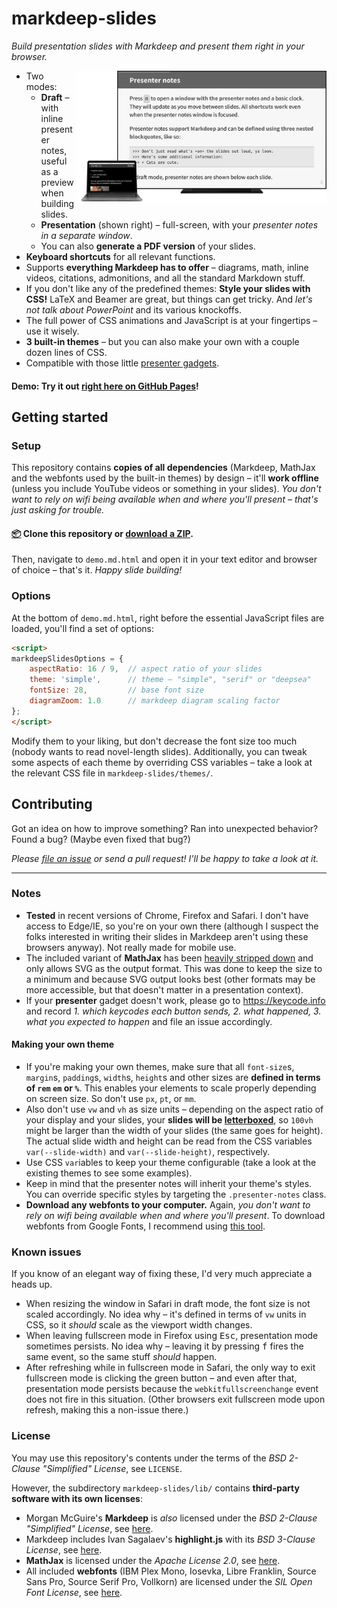 # markdeep-slides

*Build presentation slides with Markdeep and present them right in your browser.*

<img align="right" width="400" src="screenshot.jpg">

* Two modes:
    * **Draft** – with inline presenter notes, useful as a preview when building slides.
    * **Presentation** (shown right) – full-screen, with your *presenter notes in a separate window*.
    * You can also **generate a PDF version** of your slides.
* **Keyboard shortcuts** for all relevant functions.
* Supports **everything Markdeep has to offer** – diagrams, math, inline videos, citations, admonitions, and all the standard Markdown stuff.
* If you don't like any of the predefined themes: **Style your slides with CSS!** LaTeX and Beamer are great, but things can get tricky. And *let's not talk about PowerPoint* and its various knockoffs.
* The full power of CSS animations and JavaScript is at your fingertips – use it wisely.
* **3 built-in themes** – but you can also make your own with a couple dozen lines of CSS.
* Compatible with those little [presenter gadgets](https://www.amazon.com/Logitech-Wireless-Presenter-Presentation-Pointer/dp/B00B6MODOA/).


#### **Demo:** Try it out [right here on GitHub Pages](https://doersino.github.io/markdeep-slides/demo.md.html)!


## Getting started

### Setup

This repository contains **copies of all dependencies** (Markdeep, MathJax and the webfonts used by the built-in themes) by design – it'll **work offline** (unless you include YouTube videos or something in your slides). *You don't want to rely on wifi being available when and where you'll present – that's just asking for trouble.*

#### [📦](https://github.com/doersino/markdeep-slides/archive/master.zip) Clone this repository or [download a ZIP](https://github.com/doersino/markdeep-slides/archive/master.zip).

Then, navigate to `demo.md.html` and open it in your text editor and browser of choice – that's it. *Happy slide building!*


### Options

At the bottom of `demo.md.html`, right before the essential JavaScript files are loaded, you'll find a set of options:

```html
<script>
markdeepSlidesOptions = {
    aspectRatio: 16 / 9,  // aspect ratio of your slides
    theme: 'simple',      // theme – "simple", "serif" or "deepsea"
    fontSize: 28,         // base font size
    diagramZoom: 1.0      // markdeep diagram scaling factor
};
</script>
```

Modify them to your liking, but don't decrease the font size too much (nobody wants to read novel-length slides). Additionally, you can tweak some aspects of each theme by overriding CSS variables – take a look at the relevant CSS file in `markdeep-slides/themes/`.


## Contributing

Got an idea on how to improve something? Ran into unexpected behavior? Found a bug? (Maybe even fixed that bug?)

*Please [file an issue](https://github.com/doersino/markdeep-slides/issues) or send a pull request! I'll be happy to take a look at it.*


---


### Notes

* **Tested** in recent versions of Chrome, Firefox and Safari. I don't have access to Edge/IE, so you're on your own there (although I suspect the folks interested in writing their slides in Markdeep aren't using these browsers anyway). Not really made for mobile use.
* The included variant of **MathJax** has been [heavily stripped down](https://github.com/mathjax/MathJax-docs/wiki/Guide:-reducing-size-of-a-mathjax-installation/1814429ed1e97bfb7675c0fd400804baa9287249) and only allows SVG as the output format. This was done to keep the size to a minimum and because SVG output looks best (other formats may be more accessible, but that doesn't matter in a presentation context).
* If your **presenter** gadget doesn't work, please go to https://keycode.info and record *1. which keycodes each button sends, 2. what happened, 3. what you expected to happen* and file an issue accordingly.


#### Making your own theme

* If you're making your own themes, make sure that all `font-size`s, `margin`s, `padding`s, `width`s, `height`s and other sizes are **defined in terms of `rem` `em` or `%`**. This enables your elements to scale properly depending on screen size. So don't use `px`, `pt`, or `mm`.
* Also don't use `vw` and `vh` as size units – depending on the aspect ratio of your display and your slides, your **slides will be [letterboxed](https://en.wikipedia.org/wiki/Letterboxing_(filming))**, so `100vh` might be larger than the width of your slides (the same goes for height). The actual slide width and height can be read from the CSS variables `var(--slide-width)` and `var(--slide-height)`, respectively.
* Use CSS `var`iables to keep your theme configurable (take a look at the existing themes to see some examples).
* Keep in mind that the presenter notes will inherit your theme's styles. You can override specific styles by targeting the `.presenter-notes` class.
* **Download any webfonts to your computer.** Again, *you don't want to rely on wifi being available when and where you'll present*. To download webfonts from Google Fonts, I recommend using [this tool](https://google-webfonts-helper.herokuapp.com/fonts).


### Known issues

If you know of an elegant way of fixing these, I'd very much appreciate a heads up.

* When resizing the window in Safari in draft mode, the font size is not scaled accordingly. No idea why – it's defined in terms of `vw` units in CSS, so it *should* scale as the viewport width changes.
* When leaving fullscreen mode in Firefox using <kbd>Esc</kbd>, presentation mode sometimes persists. No idea why – leaving it by pressing <kbd>f</kbd> fires the same event, so the same stuff *should* happen.
* After refreshing while in fullscreen mode in Safari, the only way to exit fullscreen mode is clicking the green button – and even after that, presentation mode persists because the `webkitfullscreenchange` event does not fire in this situation. (Other browsers exit fullscreen mode upon refresh, making this a non-issue there.)


### License

You may use this repository's contents under the terms of the *BSD 2-Clause "Simplified" License*, see `LICENSE`.

However, the subdirectory `markdeep-slides/lib/` contains **third-party software with its own licenses**:

* Morgan McGuire's **Markdeep** is *also* licensed under the *BSD 2-Clause "Simplified" License*, see [here](https://casual-effects.com/markdeep/#license).
* Markdeep includes Ivan Sagalaev's **highlight.js** with its *BSD 3-Clause License*, see [here](https://github.com/highlightjs/highlight.js/blob/master/LICENSE).
* **MathJax** is licensed under the *Apache License 2.0*, see [here](https://github.com/mathjax/MathJax/blob/master/LICENSE).
* All included **webfonts** (IBM Plex Mono, Iosevka, Libre Franklin, Source Sans Pro, Source Serif Pro, Vollkorn) are licensed under the *SIL Open Font License*, see [here](https://scripts.sil.org/cms/scripts/page.php?site_id=nrsi&id=OFL_web).
